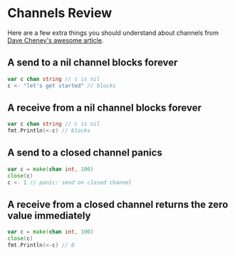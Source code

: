 # Channels Review

Here are a few extra things you should understand about channels from [Dave Cheney's awesome article](https://dave.cheney.net/2014/03/19/channel-axioms).

## A send to a nil channel blocks forever

```go
var c chan string // c is nil
c <- "let's get started" // blocks
```

## A receive from a nil channel blocks forever

```go
var c chan string // c is nil
fmt.Println(<-c) // blocks
```

## A send to a closed channel panics

```go
var c = make(chan int, 100)
close(c)
c <- 1 // panic: send on closed channel
```

## A receive from a closed channel returns the zero value immediately

```go
var c = make(chan int, 100)
close(c)
fmt.Println(<-c) // 0
```
